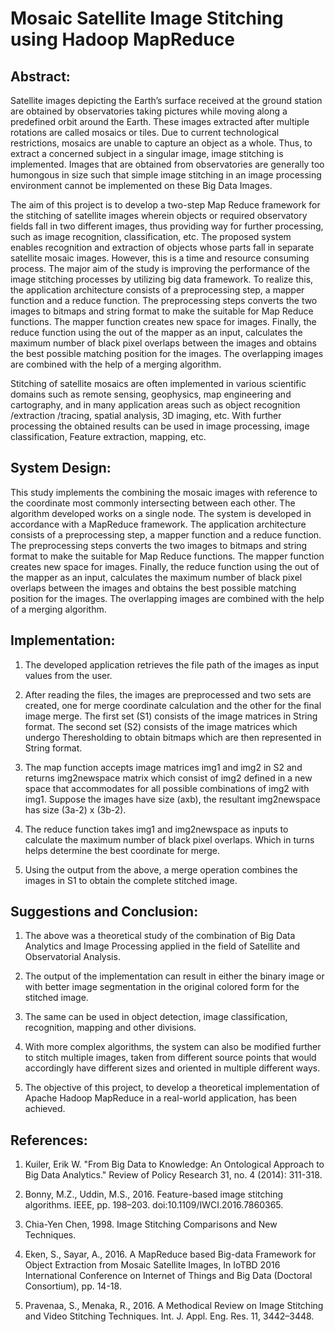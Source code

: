 # Mosaic Satellite Image Stitching using Hadoop MapReduce


## Abstract:

Satellite images depicting the Earth’s surface received at the ground station are obtained by observatories taking pictures while moving along a predefined orbit around the Earth. These images extracted after multiple rotations are called mosaics or tiles. Due to current technological restrictions, mosaics are unable to capture an object as a whole. Thus, to extract a concerned subject in a singular image, image stitching is implemented. Images that are obtained from observatories are generally too humongous in size such that simple image stitching in an image processing environment cannot be implemented on these Big Data Images.

The aim of this project is to develop a two-step Map Reduce framework for the stitching of satellite images wherein objects or required observatory fields fall in two different images, thus providing way for further processing, such as image recognition, classification, etc. The proposed system enables recognition and extraction of objects whose parts fall in separate satellite mosaic images. However, this is a time and resource consuming process. The major aim of the study is improving the performance of the image stitching processes by utilizing big data framework. To realize this, the application architecture consists of a preprocessing step, a mapper function and a reduce function. The preprocessing steps converts the two images to bitmaps and string format to make the suitable for Map Reduce functions. The mapper function creates new space for images. Finally, the reduce function using the out of the mapper as an input, calculates the maximum number of black pixel overlaps between the images and obtains the best possible matching position for the images. The overlapping images are combined with the help of a merging algorithm. 

Stitching of satellite mosaics are often implemented in various scientific domains such as remote sensing, geophysics, map engineering and cartography, and in many application areas such as object recognition /extraction /tracing, spatial analysis, 3D imaging, etc. With further processing the obtained results can be used in image processing, image classification, Feature extraction, mapping, etc.


## System Design:

This study implements the combining the mosaic images with reference to the coordinate most commonly intersecting between each other. The algorithm developed works on a single node. The system is developed in accordance with a MapReduce framework. The application architecture consists of a preprocessing step, a mapper function and a reduce function. The preprocessing steps converts the two images to bitmaps and string format to make the suitable for Map Reduce functions. The mapper function creates new space for images. Finally, the reduce function using the out of the mapper as an input, calculates the maximum number of black pixel overlaps between the images and obtains the best possible matching position for the images. The overlapping images are combined with the help of a merging algorithm.


## Implementation:

1. The developed application retrieves the file path of the images as input values from the user. 

2. After reading the files, the images are preprocessed and two sets are created, one for merge coordinate calculation and the other for the final image merge. The first set (S1) consists of the image matrices in String format. The second set (S2) consists of the image matrices which undergo Theresholding to obtain bitmaps which are then represented in String format. 

3. The map function accepts image matrices img1 and img2 in S2 and returns img2newspace matrix which consist of img2 defined in a new space that accommodates for all possible combinations of img2 with img1. Suppose the images have size (axb), the resultant img2newspace has size (3a-2) x (3b-2). 

4. The reduce function takes img1 and img2newspace as inputs to calculate the maximum number of black pixel overlaps. Which in turns helps determine the best coordinate for merge. 

5. Using the output from the above, a merge operation combines the images in S1 to obtain the complete stitched image. 


## Suggestions and Conclusion:

1. The above was a theoretical study of the combination of Big Data Analytics and Image Processing applied in the field of Satellite and Observatorial Analysis.

2. The output of the implementation can result in either the binary image or with better image segmentation in the original colored form for the stitched image.  

3. The same can be used in object detection, image classification, recognition, mapping and other divisions.  

4. With more complex algorithms, the system can also be modified further to stitch multiple images, taken from different source points that would accordingly have different sizes and oriented in multiple different ways. 

5. The objective of this project, to develop a theoretical implementation of Apache Hadoop MapReduce in a real-world application, has been achieved. 


## References:

1. Kuiler, Erik W. "From Big Data to Knowledge: An Ontological Approach to Big Data Analytics." Review of Policy Research 31, no. 4 (2014): 311-318. 

2. Bonny, M.Z., Uddin, M.S., 2016. Feature-based image stitching algorithms. IEEE, pp. 198–203. doi:10.1109/IWCI.2016.7860365. 

3. Chia-Yen Chen, 1998. Image Stitching Comparisons and New Techniques.  

4. Eken, S., Sayar, A., 2016. A MapReduce based Big-data Framework for Object Extraction from Mosaic Satellite Images, In IoTBD 2016 International Conference on Internet of Things and Big Data (Doctoral Consortium), pp. 14-18. 

5. Pravenaa, S., Menaka, R., 2016. A Methodical Review on Image Stitching and Video Stitching Techniques. Int. J. Appl. Eng. Res. 11, 3442–3448. 
